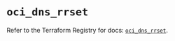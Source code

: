 # `oci_dns_rrset`

Refer to the Terraform Registry for docs: [`oci_dns_rrset`](https://registry.terraform.io/providers/hashicorp/oci/7.19.0/docs/resources/dns_rrset).
